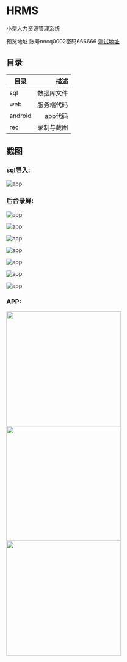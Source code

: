 # HRMS
小型人力资源管理系统


预览地址 账号nncq0002密码666666
[测试地址](http://www.chinahg.top/sunmoon/gotoLogin)

## 目录
| 目录       | 描述     |
| --------   | -----:  | 
| sql        |  数据库文件  | 
| web        |  服务端代码   | 
| android    |  app代码  |  
| rec        |  录制与截图  |  

## 截图
###  sql导入:
![app](https://github.com/conesat/HRMS/blob/master/rec/SQL.gif)

###  后台录屏:
![app](https://github.com/conesat/HRMS/blob/master/rec/REC0.gif)

![app](https://github.com/conesat/HRMS/blob/master/rec/REC2.gif)

![app](https://github.com/conesat/HRMS/blob/master/rec/REC3.gif)

![app](https://github.com/conesat/HRMS/blob/master/rec/REC4.gif)

![app](https://github.com/conesat/HRMS/blob/master/rec/REC5.gif)

![app](https://github.com/conesat/HRMS/blob/master/rec/REC6.gif)

![app](https://github.com/conesat/HRMS/blob/master/rec/REC7.gif)


###  APP:
<img src='https://github.com/conesat/HRMS/blob/master/rec/app1.jpg' width="300">
<img src='https://github.com/conesat/HRMS/blob/master/rec/app2.jpg' width="300">
<img src='https://github.com/conesat/HRMS/blob/master/rec/app3.jpg' width="300">
